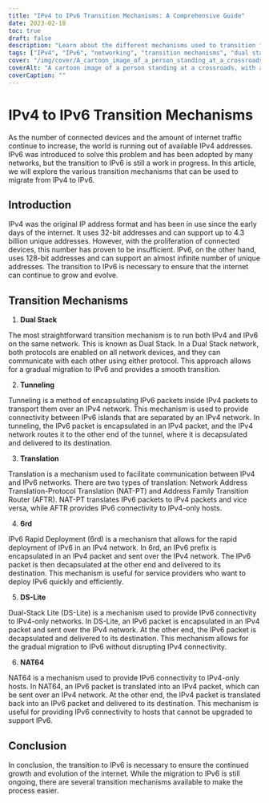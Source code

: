 ```yaml
---
title: "IPv4 to IPv6 Transition Mechanisms: A Comprehensive Guide"
date: 2023-02-18
toc: true
draft: false
description: "Learn about the different mechanisms used to transition from IPv4 to IPv6 in this comprehensive guide."
tags: ["IPv4", "IPv6", "networking", "transition mechanisms", "dual stack", "NAT64", "DNS64", "IPv6 tunneling", "ISATAP", "6to4", "DS-lite", "MAP-T", "IPv6 migration", "network protocols", "internet protocol", "network architecture", "routing", "subnetting", "addressing"]
cover: "/img/cover/A_cartoon_image_of_a_person_standing_at_a_crossroads.png"
coverAlt: "A cartoon image of a person standing at a crossroads, with a signpost showing IPv4 and IPv6 directions, representing the choice and transition between the two protocols."
coverCaption: ""
---
```


# IPv4 to IPv6 Transition Mechanisms

As the number of connected devices and the amount of internet traffic continue to increase, the world is running out of available IPv4 addresses. IPv6 was introduced to solve this problem and has been adopted by many networks, but the transition to IPv6 is still a work in progress. In this article, we will explore the various transition mechanisms that can be used to migrate from IPv4 to IPv6.

## Introduction

IPv4 was the original IP address format and has been in use since the early days of the internet. It uses 32-bit addresses and can support up to 4.3 billion unique addresses. However, with the proliferation of connected devices, this number has proven to be insufficient. IPv6, on the other hand, uses 128-bit addresses and can support an almost infinite number of unique addresses. The transition to IPv6 is necessary to ensure that the internet can continue to grow and evolve.

## Transition Mechanisms

1. **Dual Stack**

The most straightforward transition mechanism is to run both IPv4 and IPv6 on the same network. This is known as Dual Stack. In a Dual Stack network, both protocols are enabled on all network devices, and they can communicate with each other using either protocol. This approach allows for a gradual migration to IPv6 and provides a smooth transition.

2. **Tunneling**

Tunneling is a method of encapsulating IPv6 packets inside IPv4 packets to transport them over an IPv4 network. This mechanism is used to provide connectivity between IPv6 islands that are separated by an IPv4 network. In tunneling, the IPv6 packet is encapsulated in an IPv4 packet, and the IPv4 network routes it to the other end of the tunnel, where it is decapsulated and delivered to its destination.

3. **Translation**

Translation is a mechanism used to facilitate communication between IPv4 and IPv6 networks. There are two types of translation: Network Address Translation-Protocol Translation (NAT-PT) and Address Family Transition Router (AFTR). NAT-PT translates IPv6 packets to IPv4 packets and vice versa, while AFTR provides IPv6 connectivity to IPv4-only hosts.

4. **6rd**

IPv6 Rapid Deployment (6rd) is a mechanism that allows for the rapid deployment of IPv6 in an IPv4 network. In 6rd, an IPv6 prefix is encapsulated in an IPv4 packet and sent over the IPv4 network. The IPv6 packet is then decapsulated at the other end and delivered to its destination. This mechanism is useful for service providers who want to deploy IPv6 quickly and efficiently.

5. **DS-Lite**

Dual-Stack Lite (DS-Lite) is a mechanism used to provide IPv6 connectivity to IPv4-only networks. In DS-Lite, an IPv6 packet is encapsulated in an IPv4 packet and sent over the IPv4 network. At the other end, the IPv6 packet is decapsulated and delivered to its destination. This mechanism allows for the gradual migration to IPv6 without disrupting IPv4 connectivity.

6. **NAT64**

NAT64 is a mechanism used to provide IPv6 connectivity to IPv4-only hosts. In NAT64, an IPv6 packet is translated into an IPv4 packet, which can be sent over an IPv4 network. At the other end, the IPv4 packet is translated back into an IPv6 packet and delivered to its destination. This mechanism is useful for providing IPv6 connectivity to hosts that cannot be upgraded to support IPv6.

## Conclusion

In conclusion, the transition to IPv6 is necessary to ensure the continued growth and evolution of the internet. While the migration to IPv6 is still ongoing, there are several transition mechanisms available to make the process easier.
